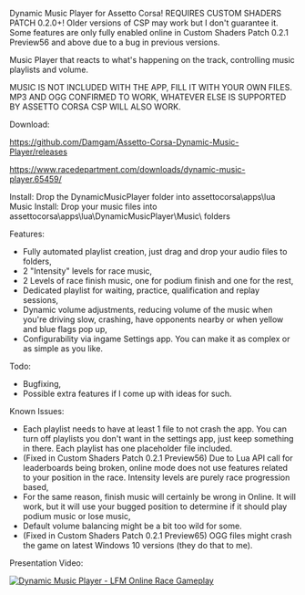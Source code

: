 Dynamic Music Player for Assetto Corsa! REQUIRES CUSTOM SHADERS PATCH 0.2.0+!
Older versions of CSP may work but I don't guarantee it. Some features are only fully enabled online in Custom Shaders Patch 0.2.1 Preview56 and above due to a bug in previous versions.

Music Player that reacts to what's happening on the track, controlling music playlists and volume.

MUSIC IS NOT INCLUDED WITH THE APP, FILL IT WITH YOUR OWN FILES. MP3 AND OGG CONFIRMED TO WORK, WHATEVER ELSE IS SUPPORTED BY ASSETTO CORSA CSP WILL ALSO WORK.

Download: 

https://github.com/Damgam/Assetto-Corsa-Dynamic-Music-Player/releases

https://www.racedepartment.com/downloads/dynamic-music-player.65459/

Install: Drop the DynamicMusicPlayer folder into assettocorsa\apps\lua\
Music Install: Drop your music files into assettocorsa\apps\lua\DynamicMusicPlayer\Music\ folders

Features:
- Fully automated playlist creation, just drag and drop your audio files to folders,
- 2 "Intensity" levels for race music,
- 2 Levels of race finish music, one for podium finish and one for the rest,
- Dedicated playlist for waiting, practice, qualification and replay sessions,
- Dynamic volume adjustments, reducing volume of the music when you're driving slow, crashing, have opponents nearby or when yellow and blue flags pop up,
- Configurability via ingame Settings app. You can make it as complex or as simple as you like.

Todo:
- Bugfixing,
- Possible extra features if I come up with ideas for such.

Known Issues:
- Each playlist needs to have at least 1 file to not crash the app. You can turn off playlists you don't want in the settings app, just keep something in there. Each playlist has one placeholder file included.
- (Fixed in Custom Shaders Patch 0.2.1 Preview56) Due to Lua API call for leaderboards being broken, online mode does not use features related to your position in the race. Intensity levels are purely race progression based,
- For the same reason, finish music will certainly be wrong in Online. It will work, but it will use your bugged position to determine if it should play podium music or lose music,
- Default volume balancing might be a bit too wild for some.
- (Fixed in Custom Shaders Patch 0.2.1 Preview65) OGG files might crash the game on latest Windows 10 versions (they do that to me).

Presentation Video:

[![Dynamic Music Player - LFM Online Race Gameplay](http://img.youtube.com/vi/2Wdc66L4adw/0.jpg)](http://www.youtube.com/watch?v=2Wdc66L4adw/ "Dynamic Music Player - LFM Online Race Gameplay")
